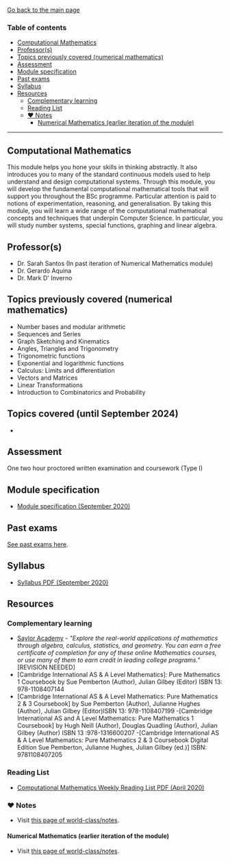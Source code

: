 [Go back to the main page](../../../README.md)

### Table of contents

- [Computational Mathematics](#computational-mathematics)
- [Professor(s)](#professors)
- [Topics previously covered (numerical mathematics)](#topics-previously-covered-numerical-mathematics)
- [Assessment](#assessment)
- [Module specification](#module-specification)
- [Past exams](#past-exams)
- [Syllabus](#syllabus)
- [Resources](#resources)
  - [Complementary learning](#complementary-learning)
  - [Reading List](#reading-list)
  - [:heart: Notes](#heart-notes)
    - [Numerical Mathematics (earlier iteration of the module)](#numerical-mathematics-earlier-iteration-of-the-module)

---

## Computational Mathematics

This module helps you hone your skills in thinking abstractly. It also
introduces you to many of the standard continuous models used to help
understand and design computational systems. Through this module, you
will develop the fundamental computational mathematical tools that
will support you throughout the BSc programme. Particular attention is
paid to notions of experimentation, reasoning, and generalisation. By
taking this module, you will learn a wide range of the computational
mathematical concepts and techniques that underpin Computer Science.
In particular, you will study number systems, special functions,
graphing and linear algebra.

## Professor(s)

- Dr. Sarah Santos (In past iteration of Numerical Mathematics module)
- Dr. Gerardo Aquina
- Dr. Mark D' Inverno

## Topics previously covered (numerical mathematics)

- Number bases and modular arithmetic
- Sequences and Series
- Graph Sketching and Kinematics
- Angles, Triangles and Trigonometry
- Trigonometric functions
- Exponential and logarithmic functions
- Calculus: Limits and differentiation
- Vectors and Matrices
- Linear Transformations
- Introduction to Combinatorics and Probability

## Topics covered (until September 2024)
-

## Assessment

One two hour proctored written examination and coursework (Type I)

## Module specification

- [Module specification (September 2020)](https://github.com/world-class/binary-assets/blob/master/modules/module-specification/CM1015_CM-Module-Spec.pdf)

## Past exams

[See past exams here](https://github.com/world-class/binary-assets/tree/master/modules/cm1015-cm/past-exams).

## Syllabus

- [Syllabus PDF (September 2020)](https://github.com/world-class/binary-assets/blob/master/modules/syllabi/Syllabus_CM1015_CM.pdf)

## Resources


### Complementary learning

- [Saylor Academy](https://learn.saylor.org/course/index.php?categoryid=13) - _"Explore the real-world applications of mathematics through algebra, calculus, statistics, and geometry. You can earn a free certificate of completion for any of these online Mathematics courses, or use many of them to earn credit in leading college programs."_
[REVISION NEEDED]
- [Cambridge International AS & A Level Mathematics]: Pure Mathematics 1 Coursebook by Sue Pemberton (Author), Julian Gilbey (Editor)  ISBN 13:  978-1108407144
- [Cambridge International AS & A Level Mathematics: Pure Mathematics 2 & 3 Coursebook] by Sue Pemberton (Author), Julianne Hughes (Author), Julian Gilbey (Editor)ISBN 13: 978-1108407199
-[Cambridge International AS and A Level Mathematics: Pure Mathematics 1 Coursebook] by Hugh Neill (Author), Douglas Quadling (Author), Julian Gilbey (Author)
 ISBN 13 :978-1316600207
-[Cambridge International AS & A Level Mathematics: Pure Mathematics 2 & 3 Coursebook Digital Edition Sue Pemberton, Julianne Hughes, Julian Gilbey (ed.)]
  ISBN: 9781108407205



### Reading List

- [Computational Mathematics Weekly Reading List PDF (April 2020)](https://github.com/world-class/binary-assets/blob/master/modules/cm1015-cm/cm_weekly_reading_list.pdf)

### :heart: Notes

- Visit [this page of world-class/notes](https://github.com/world-class/notes/tree/master/level-4/computational-mathematics).

#### Numerical Mathematics (earlier iteration of the module)

- Visit [this page of world-class/notes](https://github.com/world-class/notes/tree/master/level-4/numerical-mathematics).
